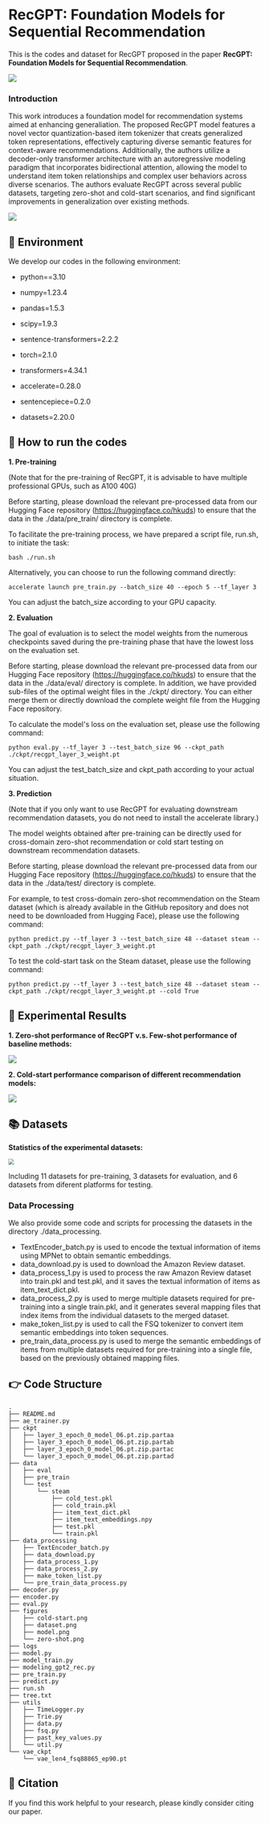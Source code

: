 # RecGPT: Foundation Models for Sequential Recommendation

This is the codes and dataset for RecGPT proposed in the paper **RecGPT: Foundation Models for Sequential Recommendation**.

<img src="./figures/recgpt.png" style="zoom:100%;" />

### Introduction

This work introduces a foundation model for recommendation systems aimed at enhancing generaliation. The proposed RecGPT model features a novel vector quantization-based item tokenizer that creats generalized token representations, effectively capturing diverse semantic features for context-aware recommendations. Additionally, the authors utilize a decoder-only transformer architecture with an autoregressive modeling paradigm that incorporates bidirectional attention, allowing the model to understand item token relationships and complex user behaviors across diverse scenarios. The authors evaluate RecGPT across several public datasets, targeting zero-shot and cold-start scenarios, and find significant improvements in generalization over existing methods.

<img src="./figures/model.png" style="zoom:100%;" />

## 📝 Environment

We develop our codes in the following environment:

- python==3.10

- numpy=1.23.4

- pandas=1.5.3

- scipy=1.9.3

- sentence-transformers=2.2.2

- torch=2.1.0

- transformers=4.34.1

- accelerate=0.28.0

- sentencepiece=0.2.0

- datasets=2.20.0
## 🚀 How to run the codes

**1. Pre-training**

(Note that for the pre-training of RecGPT, it is advisable to have multiple professional GPUs, such as A100 40G)

Before starting, please download the relevant pre-processed data from our Hugging Face repository (https://huggingface.co/hkuds) to ensure that the data in the ./data/pre_train/ directory is complete. 

To facilitate the pre-training process, we have prepared a script file, run.sh, to initiate the task:

```
bash ./run.sh
```

Alternatively, you can choose to run the following command directly:

```
accelerate launch pre_train.py --batch_size 40 --epoch 5 --tf_layer 3
```

You can adjust the batch_size according to your GPU capacity.

**2. Evaluation**

The goal of evaluation is to select the model weights from the numerous checkpoints saved during the pre-training phase that have the lowest loss on the evaluation set. 

Before starting, please download the relevant pre-processed data from our Hugging Face repository (https://huggingface.co/hkuds) to ensure that the data in the ./data/eval/ directory is complete. In addition, we have provided sub-files of the optimal weight files in the ./ckpt/ directory. You can either merge them or directly download the complete weight file from the Hugging Face repository.

To calculate the model's loss on the evaluation set, please use the following command:

```
python eval.py --tf_layer 3 --test_batch_size 96 --ckpt_path ./ckpt/recgpt_layer_3_weight.pt
```

You can adjust the test_batch_size and ckpt_path according to your actual situation.

**3. Prediction**

(Note that if you only want to use RecGPT for evaluating downstream recommendation datasets, you do not need to install the accelerate library.)

The model weights obtained after pre-training can be directly used for cross-domain zero-shot recommendation or cold start testing on downstream recommendation datasets. 

Before starting, please download the relevant pre-processed data from our Hugging Face repository (https://huggingface.co/hkuds) to ensure that the data in the ./data/test/ directory is complete.

For example, to test cross-domain zero-shot recommendation on the Steam dataset (which is already available in the GitHub repository and does not need to be downloaded from Hugging Face), please use the following command:

```
python predict.py --tf_layer 3 --test_batch_size 48 --dataset steam --ckpt_path ./ckpt/recgpt_layer_3_weight.pt
```

To test the cold-start task on the Steam dataset, please use the following command:

```
python predict.py --tf_layer 3 --test_batch_size 48 --dataset steam --ckpt_path ./ckpt/recgpt_layer_3_weight.pt --cold True
```

## 🎯 Experimental Results

**1. Zero-shot performance of RecGPT v.s. Few-shot performance of baseline methods:**

<img src="./figures/zero-shot.png" style="zoom:100%;" />

**2. Cold-start performance comparison of different recommendation models:**

<img src="./figures/cold-start.png" style="zoom:100%;" />

## 📚 Datasets

**Statistics of the experimental datasets:**

<img src="./figures/dataset.png" style="zoom:70%;" />

Including 11 datasets for pre-training, 3 datasets for evaluation, and 6 datasets from diferent platforms for testing.

### Data Processing

We also provide some code and scripts for processing the datasets in the directory ./data_processing.

- TextEncoder_batch.py is used to encode the textual information of items using MPNet to obtain semantic embeddings.
- data_download.py is used to download the Amazon Review dataset.
- data_process_1.py is used to process the raw Amazon Review dataset into train.pkl and test.pkl, and it saves the textual information of items as item_text_dict.pkl.
- data_process_2.py is used to merge multiple datasets required for pre-training into a single train.pkl, and it generates several mapping files that index items from the individual datasets to the merged dataset.
- make_token_list.py is used to call the FSQ tokenizer to convert item semantic embeddings into token sequences.
- pre_train_data_process.py is used to merge the semantic embeddings of items from multiple datasets required for pre-training into a single file, based on the previously obtained mapping files.

## 👉 Code Structure

```
.
├── README.md
├── ae_trainer.py
├── ckpt
│   ├── layer_3_epoch_0_model_06.pt.zip.partaa
│   ├── layer_3_epoch_0_model_06.pt.zip.partab
│   ├── layer_3_epoch_0_model_06.pt.zip.partac
│   └── layer_3_epoch_0_model_06.pt.zip.partad
├── data
│   ├── eval
│   ├── pre_train
│   └── test
│       └── steam
│           ├── cold_test.pkl
│           ├── cold_train.pkl
│           ├── item_text_dict.pkl
│           ├── item_text_embeddings.npy
│           ├── test.pkl
│           └── train.pkl
├── data_processing
│   ├── TextEncoder_batch.py
│   ├── data_download.py
│   ├── data_process_1.py
│   ├── data_process_2.py
│   ├── make_token_list.py
│   └── pre_train_data_process.py
├── decoder.py
├── encoder.py
├── eval.py
├── figures
│   ├── cold-start.png
│   ├── dataset.png
│   ├── model.png
│   └── zero-shot.png
├── logs
├── model.py
├── model_train.py
├── modeling_gpt2_rec.py
├── pre_train.py
├── predict.py
├── run.sh
├── tree.txt
├── utils
│   ├── TimeLogger.py
│   ├── Trie.py
│   ├── data.py
│   ├── fsq.py
│   ├── past_key_values.py
│   └── util.py
└── vae_ckpt
    └── vae_len4_fsq88865_ep90.pt
```

## 🌟 Citation

If you find this work helpful to your research, please kindly consider citing our paper.
